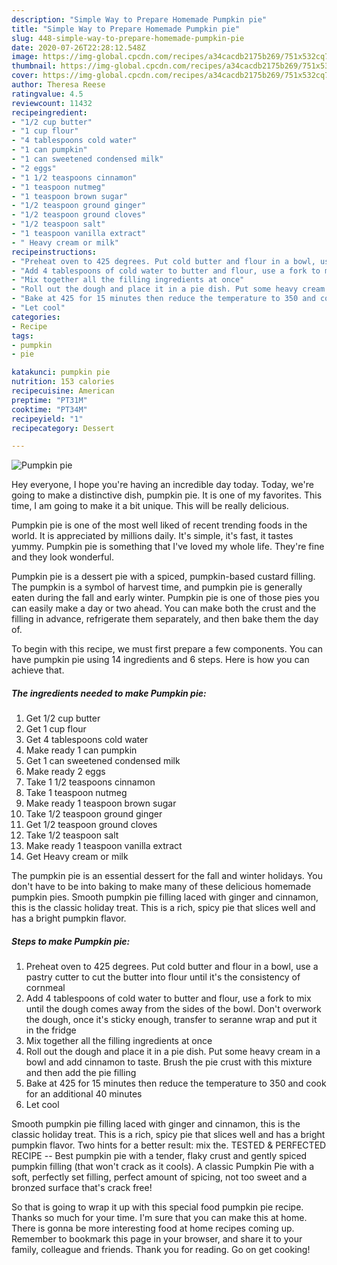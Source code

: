 ```yaml
---
description: "Simple Way to Prepare Homemade Pumpkin pie"
title: "Simple Way to Prepare Homemade Pumpkin pie"
slug: 448-simple-way-to-prepare-homemade-pumpkin-pie
date: 2020-07-26T22:28:12.548Z
image: https://img-global.cpcdn.com/recipes/a34cacdb2175b269/751x532cq70/pumpkin-pie-recipe-main-photo.jpg
thumbnail: https://img-global.cpcdn.com/recipes/a34cacdb2175b269/751x532cq70/pumpkin-pie-recipe-main-photo.jpg
cover: https://img-global.cpcdn.com/recipes/a34cacdb2175b269/751x532cq70/pumpkin-pie-recipe-main-photo.jpg
author: Theresa Reese
ratingvalue: 4.5
reviewcount: 11432
recipeingredient:
- "1/2 cup butter"
- "1 cup flour"
- "4 tablespoons cold water"
- "1 can pumpkin"
- "1 can sweetened condensed milk"
- "2 eggs"
- "1 1/2 teaspoons cinnamon"
- "1 teaspoon nutmeg"
- "1 teaspoon brown sugar"
- "1/2 teaspoon ground ginger"
- "1/2 teaspoon ground cloves"
- "1/2 teaspoon salt"
- "1 teaspoon vanilla extract"
- " Heavy cream or milk"
recipeinstructions:
- "Preheat oven to 425 degrees. Put cold butter and flour in a bowl, use a pastry cutter to cut the butter into flour until it&#39;s the consistency of cornmeal"
- "Add 4 tablespoons of cold water to butter and flour, use a fork to mix until the dough comes away from the sides of the bowl. Don&#39;t overwork the dough, once it&#39;s sticky enough, transfer to seranne wrap and put it in the fridge"
- "Mix together all the filling ingredients at once"
- "Roll out the dough and place it in a pie dish. Put some heavy cream in a bowl and add cinnamon to taste. Brush the pie crust with this mixture and then add the pie filling"
- "Bake at 425 for 15 minutes then reduce the temperature to 350 and cook for an additional 40 minutes"
- "Let cool"
categories:
- Recipe
tags:
- pumpkin
- pie

katakunci: pumpkin pie 
nutrition: 153 calories
recipecuisine: American
preptime: "PT31M"
cooktime: "PT34M"
recipeyield: "1"
recipecategory: Dessert

---
```



![Pumpkin pie](https://img-global.cpcdn.com/recipes/a34cacdb2175b269/751x532cq70/pumpkin-pie-recipe-main-photo.jpg)

Hey everyone, I hope you're having an incredible day today. Today, we're going to make a distinctive dish, pumpkin pie. It is one of my favorites. This time, I am going to make it a bit unique. This will be really delicious.

Pumpkin pie is one of the most well liked of recent trending foods in the world. It is appreciated by millions daily. It's simple, it's fast, it tastes yummy. Pumpkin pie is something that I've loved my whole life. They're fine and they look wonderful.

Pumpkin pie is a dessert pie with a spiced, pumpkin-based custard filling. The pumpkin is a symbol of harvest time, and pumpkin pie is generally eaten during the fall and early winter. Pumpkin pie is one of those pies you can easily make a day or two ahead. You can make both the crust and the filling in advance, refrigerate them separately, and then bake them the day of.


To begin with this recipe, we must first prepare a few components. You can have pumpkin pie using 14 ingredients and 6 steps. Here is how you can achieve that.

<!--inarticleads1-->

##### The ingredients needed to make Pumpkin pie:

1. Get 1/2 cup butter
1. Get 1 cup flour
1. Get 4 tablespoons cold water
1. Make ready 1 can pumpkin
1. Get 1 can sweetened condensed milk
1. Make ready 2 eggs
1. Take 1 1/2 teaspoons cinnamon
1. Take 1 teaspoon nutmeg
1. Make ready 1 teaspoon brown sugar
1. Take 1/2 teaspoon ground ginger
1. Get 1/2 teaspoon ground cloves
1. Take 1/2 teaspoon salt
1. Make ready 1 teaspoon vanilla extract
1. Get  Heavy cream or milk


The pumpkin pie is an essential dessert for the fall and winter holidays. You don&#39;t have to be into baking to make many of these delicious homemade pumpkin pies. Smooth pumpkin pie filling laced with ginger and cinnamon, this is the classic holiday treat. This is a rich, spicy pie that slices well and has a bright pumpkin flavor. 

<!--inarticleads2-->

##### Steps to make Pumpkin pie:

1. Preheat oven to 425 degrees. Put cold butter and flour in a bowl, use a pastry cutter to cut the butter into flour until it&#39;s the consistency of cornmeal
1. Add 4 tablespoons of cold water to butter and flour, use a fork to mix until the dough comes away from the sides of the bowl. Don&#39;t overwork the dough, once it&#39;s sticky enough, transfer to seranne wrap and put it in the fridge
1. Mix together all the filling ingredients at once
1. Roll out the dough and place it in a pie dish. Put some heavy cream in a bowl and add cinnamon to taste. Brush the pie crust with this mixture and then add the pie filling
1. Bake at 425 for 15 minutes then reduce the temperature to 350 and cook for an additional 40 minutes
1. Let cool


Smooth pumpkin pie filling laced with ginger and cinnamon, this is the classic holiday treat. This is a rich, spicy pie that slices well and has a bright pumpkin flavor. Two hints for a better result: mix the. TESTED &amp; PERFECTED RECIPE -- Best pumpkin pie with a tender, flaky crust and gently spiced pumpkin filling (that won&#39;t crack as it cools). A classic Pumpkin Pie with a soft, perfectly set filling, perfect amount of spicing, not too sweet and a bronzed surface that&#39;s crack free! 

So that is going to wrap it up with this special food pumpkin pie recipe. Thanks so much for your time. I'm sure that you can make this at home. There is gonna be more interesting food at home recipes coming up. Remember to bookmark this page in your browser, and share it to your family, colleague and friends. Thank you for reading. Go on get cooking!
